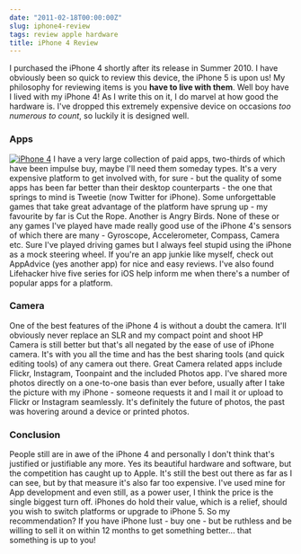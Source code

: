 ```yaml
---
date: "2011-02-18T00:00:00Z"
slug: iphone4-review
tags: review apple hardware
title: iPhone 4 Review
---
```


I purchased the iPhone 4 shortly after its release in Summer 2010. 
I have obviously been so quick to review this device,  the iPhone 5 
is upon us! My philosophy for reviewing items is you **have to live with them**. 
Well boy have I lived with my iPhone 4! As I write this on it, I do 
marvel at how good the hardware is. I've dropped this extremely expensive 
device on occasions <i>too numerous to count</i>, so luckily it is designed well.


### Apps
<a href="http://farm6.static.flickr.com/5288/5318056503_a6a2a689df.jpg" title="iPhone 4 by marc.flores on flickr"><img src="/files/2011/02/iphone4.jpg" class="right" alt="iPhone 4"/></a>
I have a very large collection of paid apps, two-thirds of which have been 
impulse buy, maybe I'll need them someday types. It's a very expensive 
platform to get involved with, for sure - but the quality of some apps 
has been far better than their desktop counterparts - the one that 
springs to mind is Tweetie (now Twitter for iPhone). Some unforgettable 
games that take great advantage of the platform have sprung up - my 
favourite by far is Cut the Rope. Another is Angry Birds. None of these 
or any games I've played have made really good use of the iPhone 4's 
sensors of which there are many - Gyroscope, Accelerometer, Compass, 
Camera etc.  Sure I've played driving games but I always feel stupid 
using the iPhone as a mock steering wheel. If you're an app junkie like 
myself, check out AppAdvice (yes another app) for nice and easy reviews. 
I've also found Lifehacker hive five series for iOS help inform me when 
there's a number of popular apps for a platform.

### Camera
One of the best features of the iPhone 4 is without a doubt the camera. 
It'll obviously never replace an&nbsp;SLR and my compact point and 
shoot HP Camera is still better but that's all negated by the ease 
of use of iPhone camera. It's with you all the time and has the 
best sharing tools (and quick editing tools) of any camera out there. 
Great Camera related apps include Flickr, Instagram, Toonpaint and 
the included Photos app. I've shared more photos directly on a one-to-one 
basis than ever before, usually after I take the picture with my iPhone - 
someone requests it and I mail it or upload to Flickr or Instagram seamlessly. 
It's definitely the future of photos, the past was hovering around 
a device or printed photos.

### Conclusion
People still are in awe of the iPhone 4 and personally I don't think 
that's justified or justifiable any more. Yes its beautiful hardware 
and software, but the competition has caught up to Apple. It's still 
the best out there as far as I can see, but by that measure it's also 
far too expensive. I've used mine for App development and even still, 
as a power user, I think the price is the single biggest turn off. 
iPhones do hold their value, which is a relief, should you wish to 
switch platforms or upgrade to iPhone 5. So my recommendation? If you 
have iPhone lust - buy one - but be ruthless and be willing to sell it 
on within 12 months to get something better... that something is up to 
you!
